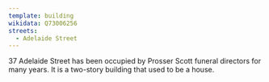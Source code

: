 ```yaml
---
template: building
wikidata: Q73006256
streets:
  - Adelaide Street
---
```


37 Adelaide Street has been occupied by Prosser Scott funeral directors for many years.
It is a two-story building that used to be a house.
